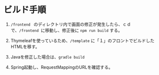 # ビルド手順

1. `/frontend ` のディレクトリ内で画面の修正が発生したら、ｃｄで、`/frontend `に移動し、修正後に `npm run build` する。  

2. Thymeleafを使っているため、`/template` に「１」のフロントでビルドしたHTMLを移す。

3. Javaを修正した場合は、`gradle build`   

4. Spring起動し、RequestMappingのURLを確認する。  

